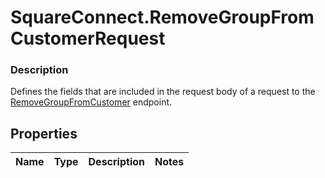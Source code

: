 # SquareConnect.RemoveGroupFromCustomerRequest

### Description

Defines the fields that are included in the request body of a request to the [RemoveGroupFromCustomer](#endpoint-removegroupfromcustomer) endpoint.

## Properties
Name | Type | Description | Notes
------------ | ------------- | ------------- | -------------


